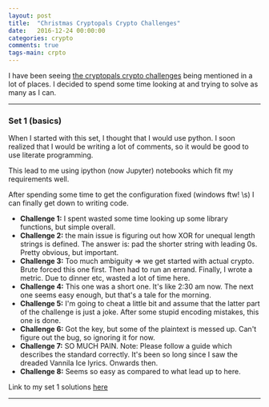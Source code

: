 ```yaml
---
layout: post
title:  "Christmas Cryptopals Crypto Challenges"
date:   2016-12-24 00:00:00
categories: crypto
comments: true
tags-main: crpto
---
```


I have been seeing [the cryptopals crypto challenges][cryptopals-link] being mentioned in a lot of places. I decided to spend some time looking at and trying to solve as many as I can.

---
### Set 1 (basics)

When I started with this set, I thought that I would use python. I soon realized that I would be writing a lot of comments, so it would be good to use literate programming. 

This lead to me using ipython (now Jupyter) notebooks which fit my requirements well.

After spending some time to get the configuration fixed (windows ftw! \s) I can finally get down to writing code.

* **Challenge 1:** I spent wasted some time looking up some library functions, but simple overall.
* **Challenge 2:** the main issue is figuring out how XOR for unequal length strings is defined. The answer is: pad the shorter string with leading 0s. Pretty obvious, but important.
* **Challenge 3:** Too much ambiguity => we get started with actual crypto. Brute forced this one first. Then had to run an errand. Finally, I wrote a metric. Due to dinner etc, wasted a lot of time here.
* **Challenge 4:** This one was a short one. It's like 2:30 am now. The next one seems easy enough, but that's a tale for the morning.
* **Challenge 5:** I'm going to cheat a little bit and assume that the latter part of the challenge is just a joke. After some stupid encoding mistakes, this one is done.
* **Challenge 6:** Got the key, but some of the plaintext is messed up. Can't figure out the bug, so ignoring it for now.
* **Challenge 7:** SO MUCH PAIN. Note: Please follow a guide which describes the standard correctly. It's been so long since I saw the dreaded Vannila Ice lyrics. Onwards then.
* **Challenge 8:** Seems so easy as compared to what lead up to here.


Link to  my set 1 solutions [here](https://github.com/pranavmaneriker/cryptopals/blob/master/set1/challenges.ipynb)


---


[cryptopals-link]: https://cryptopals.com 
